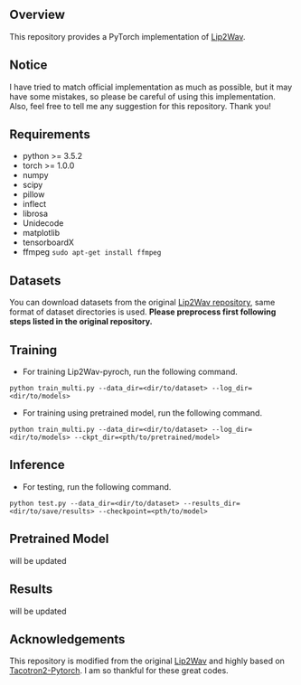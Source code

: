 ## Overview
This repository provides a PyTorch implementation of [Lip2Wav](https://openaccess.thecvf.com/content_CVPR_2020/papers/Prajwal_Learning_Individual_Speaking_Styles_for_Accurate_Lip_to_Speech_Synthesis_CVPR_2020_paper.pdf).  

## Notice
I have tried to match official implementation as much as possible, but it may have some mistakes, so please be careful of using this implementation. Also, feel free to tell me any suggestion for this repository. Thank you!


## Requirements
* python >= 3.5.2
* torch >= 1.0.0
* numpy
* scipy
* pillow
* inflect
* librosa
* Unidecode
* matplotlib
* tensorboardX
* ffmpeg  <code>sudo apt-get install ffmpeg</code>


## Datasets
You can download datasets from the original [Lip2Wav repository](https://openaccess.thecvf.com/content_CVPR_2020/papers/Prajwal_Learning_Individual_Speaking_Styles_for_Accurate_Lip_to_Speech_Synthesis_CVPR_2020_paper.pd), same format of dataset directories is used. **Please preprocess first following steps listed in the original repository.**


## Training
* For training Lip2Wav-pyroch, run the following command.
```
python train_multi.py --data_dir=<dir/to/dataset> --log_dir=<dir/to/models>
```
* For training using pretrained model, run the following command.
```
python train_multi.py --data_dir=<dir/to/dataset> --log_dir=<dir/to/models> --ckpt_dir=<pth/to/pretrained/model>
```
  
## Inference
* For testing, run the following command.
```
python test.py --data_dir=<dir/to/dataset> --results_dir=<dir/to/save/results> --checkpoint=<pth/to/model>
```


## Pretrained Model
will be updated


## Results
will be updated



## Acknowledgements
This repository is modified from the original [Lip2Wav](https://github.com/Rudrabha/Lip2Wav) and highly based on [Tacotron2-Pytorch](https://github.com/BogiHsu/Tacotron2-PyTorch). I am so thankful for these great codes. 

